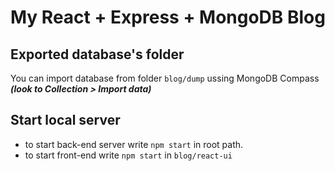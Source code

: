 # My React + Express + MongoDB Blog

Exported database's folder
----------------
You can import database from folder ``blog/dump`` ussing MongoDB Compass ___(look to Collection > Import data)___

Start local server
----------
- to start back-end server write ``npm start`` in root path.   
- to start front-end write ``npm start`` in `blog/react-ui`
